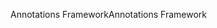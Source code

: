 <span data-ttu-id="8b1af-101">Annotations Framework</span><span class="sxs-lookup"><span data-stu-id="8b1af-101">Annotations Framework</span></span>